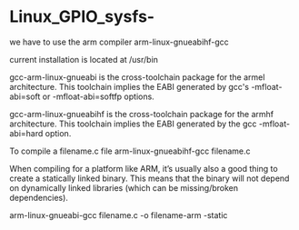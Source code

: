 # Linux_GPIO_sysfs-

we have to use the arm compiler arm-linux-gnueabihf-gcc 

current installation is located at /usr/bin 

gcc-arm-linux-gnueabi is the cross-toolchain package for the armel architecture. This toolchain implies the EABI generated by gcc's -mfloat-abi=soft or -mfloat-abi=softfp options.

gcc-arm-linux-gnueabihf is the cross-toolchain package for the armhf architecture. This toolchain implies the EABI generated by the gcc -mfloat-abi=hard option.

To compile a  filename.c file 
arm-linux-gnueabihf-gcc filename.c 

When compiling for a platform like ARM, it’s usually also a good thing to create a statically linked binary. This means that the binary will not depend on dynamically linked libraries (which can be missing/broken dependencies).

arm-linux-gnueabi-gcc filename.c -o filename-arm -static
